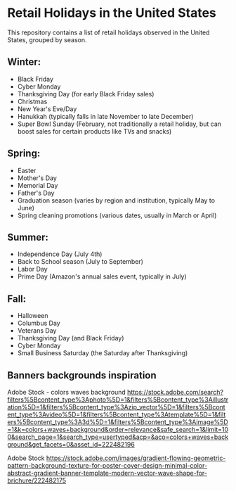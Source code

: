 # Retail Holidays in the United States

This repository contains a list of retail holidays observed in the United States, grouped by season.

## Winter:

- Black Friday
- Cyber Monday
- Thanksgiving Day (for early Black Friday sales)
- Christmas
- New Year's Eve/Day
- Hanukkah (typically falls in late November to late December)
- Super Bowl Sunday (February, not traditionally a retail holiday, but can boost sales for certain products like TVs and snacks)

## Spring:

- Easter
- Mother's Day
- Memorial Day
- Father's Day
- Graduation season (varies by region and institution, typically May to June)
- Spring cleaning promotions (various dates, usually in March or April)

## Summer:

- Independence Day (July 4th)
- Back to School season (July to September)
- Labor Day
- Prime Day (Amazon's annual sales event, typically in July)

## Fall:

- Halloween
- Columbus Day
- Veterans Day
- Thanksgiving Day (and Black Friday)
- Cyber Monday
- Small Business Saturday (the Saturday after Thanksgiving)


## Banners backgrounds inspiration

Adobe Stock - colors waves background
https://stock.adobe.com/search?filters%5Bcontent_type%3Aphoto%5D=1&filters%5Bcontent_type%3Aillustration%5D=1&filters%5Bcontent_type%3Azip_vector%5D=1&filters%5Bcontent_type%3Avideo%5D=1&filters%5Bcontent_type%3Atemplate%5D=1&filters%5Bcontent_type%3A3d%5D=1&filters%5Bcontent_type%3Aimage%5D=1&k=colors+waves+background&order=relevance&safe_search=1&limit=100&search_page=1&search_type=usertyped&acp=&aco=colors+waves+background&get_facets=0&asset_id=222482196

Adobe Stock
https://stock.adobe.com/images/gradient-flowing-geometric-pattern-background-texture-for-poster-cover-design-minimal-color-abstract-gradient-banner-template-modern-vector-wave-shape-for-brichure/222482175
